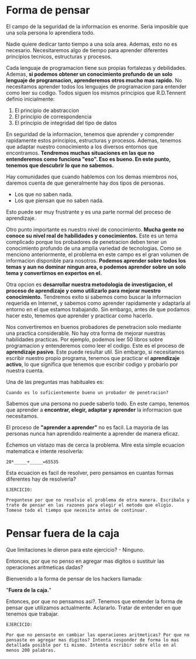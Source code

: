 # Forma de pensar

El campo de la seguridad de la informacion es enorme. Seria imposible que una sola persona lo aprendiera todo.

Nadie quiere dedicar tanto tiempo a una sola area. Ademas, esto no es necesario. Necesitaremos algo de tiempo para aprender diferentes principios tecnicos, estructuras y procesos. 

Cada lenguaje de programacion tiene sus propias fortalezas y debilidades. Ademas, **si podemos obtener un conocimiento profundo de un solo lenguaje de programacion, aprenderemos otros mucho mas rapido.** No necesitamos aprender todos los lenguajes de programacion para entender como leer su codigo. Todos siguen los mismos principios que R.D.Tennent definio inicialmente:

<ol>
	<li>El principio de abstraccion</li>
	<li>El principio de correspondencia</li>
	<li>El principio de integridad del tipo de datos</li>
</ol>

En seguridad de la informacion, tenemos que aprender y comprender rapidamente estos principios, estructuras y procesos. Ademas, tenemos que adaptar nuestro conocimiento a los diversos entornos que encontramos. **Tendremos muchas situaciones en las que no entenderemos como funciona "eso". Eso es bueno. En este punto, tenemos que descubrir lo que no sabemos.**

Hay comunidades que cuando hablemos con los demas miembros nos, daremos cuenta de que generalmente hay dos tipos de personas.

<ul>
	<li>Los que no saben nada.</li>
	<li>Los que piensan que no saben nada.</li>
</ul>

Esto puede ser muy frustrante y es una parte normal del proceso de aprendizaje. 

Otro punto importante es nuestro nivel de conocimiento. **Mucha gente no conoce su nivel real de habilidades y conocimientos.** Este es un tema complicado porque los probadores de penetracion deben tener un conocimiento profundo de una amplia variedad de tecnologias. Como se menciono anteriormente, el problema en este campo es el gran volumen de informacion disponible para nosotros. **Podemos aprender sobre todos los temas y aun no dominar ningun area, o podemos aprender sobre un solo tema y convertirnos en expertos en el.**

Otra opcion es **desarrollar nuestra metodologia de investigacion, el proceso de aprendizaje y como utilizarlo para mejorar nuestro conocimiento.** Tendremos exito si sabemos como buscar la informacion requerida en Internet, y sabemos como aprender rapidamente y adaptarla al entorno en el que estamos trabajando. Sin embargo, antes de que podamos hacer esto, tenemos que aprender y practicar como hacerlo.

Nos convertiremos en buenos probadores de penetracion solo mediante una practica considerable. No hay otra forma de mejorar nuestras habilidades practicas. Por ejemplo, podemos leer 50 libros sobre programacion y entenderemos como leer el codigo. Este es el proceso de **aprendizaje pasivo**. Este puede resultar util. Sin embargo, si necesitamos escribir nuestro propio programa, tenemos que practicar el **aprendizaje activo**, lo que significa que tenemos que escribir codigo y probarlo por nuestra cuenta.

Una de las preguntas mas habituales es:

```
Cuando es lo suficientemente bueno un probador de penetracion?
```

Sabemos que una persona no puede saberlo todo. En este campo, tenemos que aprender a **encontrar, elegir, adaptar y aprender** la informacion que necesitamos.

El proceso de **"aprender a aprender"** no es facil. La mayoria de las personas nunca han aprendido realmente a aprender de manera eficaz.

Echemos un vistazo mas de cerca la problema. Mire esta simple ecuacion matematica e intente resolverla:

```
20*_____+_____=65535
```

Esta ecuacion es facil de resolver, pero pensamos en cuantas formas diferentes hay de resolverla?

```
EJERCICIO:

Preguntese por que no resolvio el problema de otra manera. Escribalo y trate de pensar en las razones para elegir el metodo que eligio. Tomese todo el tiempo que necesite antes de continuar.
```

# Pensar fuera de la caja

Que limitaciones le dieron para este ejercicio? - Ninguno.

Entonces, por que no penso en agregar mas digitos o sustituir las operaciones aritmeticas dadas?

Bienvenido a la forma de pensar de los hackers llamada:

"**Fuera de la caja.**"

Entonces, por que no pensamos asi?. Tenemos que entender la forma de pensar que utilizamos actualmente. Aclararlo. Tratar de entender en que tenemos que trabajar.

```
EJERCICIO:

Por que no pensaste en cambiar las operaciones aritmeticas? Por que no pensaste en agregar mas digitos? Intenta responder de forma lo mas detallada posible por ti mismo. Intenta escribir sobre ello en al menos 200 palabras.
```

